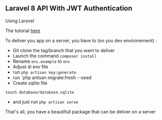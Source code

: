 ## Laravel 8 API With JWT Authentication

Using Laravel 

The tutorial [here](https://blog.pusher.com/laravel-jwt/) 

To deliver you app on a server, you have to (on you dev environement) :

  * Git clone the tag/branch that you want to deliver
  * Launch the command `composer install`
  * Rename `env.example` to `env`
  * Adjust di env file
  * run `php artisan key:generate`
  * run `php artisan migrate:fresh --seed
  * Create sqlite file
```
touch database/database.sqlite
```
  * and just run `php artisan serve`


That's all, you have a beautifull package that can be deliver on a server 
